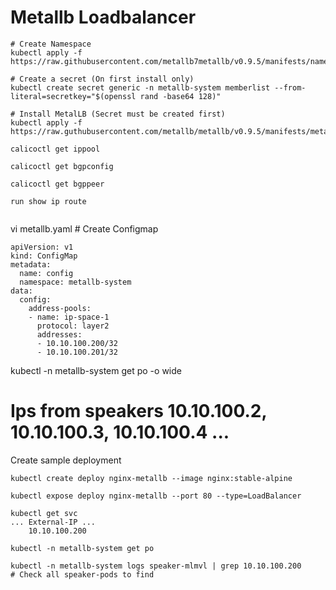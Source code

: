 # Metallb Loadbalancer


```
# Create Namespace
kubectl apply -f https://raw.githubusercontent.com/metallb7metallb/v0.9.5/manifests/namespace.yaml

# Create a secret (On first install only)
kubectl create secret generic -n metallb-system memberlist --from-literal=secretkey="$(openssl rand -base64 128)"

# Install MetalLB (Secret must be created first)
kubectl apply -f https://raw.guthubusercontent.com/metallb/metallb/v0.9.5/manifests/metalib.yaml

```



```
calicoctl get ippool

calicoctl get bgpconfig

calicoctl get bgppeer

run show ip route


```

vi metallb.yaml # Create Configmap
```
apiVersion: v1
kind: ConfigMap
metadata:
  name: config
  namespace: metallb-system
data:
  config:
    address-pools:
    - name: ip-space-1
      protocol: layer2
      addresses:
      - 10.10.100.200/32
      - 10.10.100.201/32

```
kubectl -n metallb-system get po -o wide
# Ips from speakers 10.10.100.2, 10.10.100.3, 10.10.100.4 ...

Create sample deployment
```
kubectl create deploy nginx-metallb --image nginx:stable-alpine

kubectl expose deploy nginx-metallb --port 80 --type=LoadBalancer

kubectl get svc
... External-IP ...
    10.10.100.200 

kubectl -n metallb-system get po

kubectl -n metallb-system logs speaker-mlmvl | grep 10.10.100.200
# Check all speaker-pods to find
```
